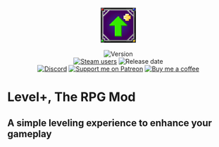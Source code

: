 <div align="center">
  
  ![Level+ logo](https://github.com/NathanielSunday/LevelPlus/raw/master/icon.png)

  ![Version](https://img.shields.io/github/v/release/nathanielsunday/levelplus?color=green&label=current%20version)\
  [![Steam users](https://img.shields.io/steam/downloads/2600460955?color=005777&logo=steam&label=steam%20users)](https://steamcommunity.com/sharedfiles/filedetails/?id=2600460955)
  ![Release date](https://img.shields.io/steam/release-date/2600460955?label=first%20release)\
  [![Discord](https://img.shields.io/discord/1298577898285961258?color=5865F2&logo=discord&label=discord)](https://discord.gg/tgHpw4GP45)
  [![Support me on Patreon](https://img.shields.io/badge/dynamic/json?url=https%3A%2F%2Fwww.patreon.com%2Fapi%2Fcampaigns%2F8927399&query=data.attributes.patron_count&suffix=%20patrons&label=patreon&color=orangered&logo=patreon)](https://patreon.com/poctordepper5446)
  [![Buy me a coffee](https://img.shields.io/badge/kofi-Buy_a_coffee-ff5f5f?logo=kofi)](https://ko-fi.com/poctordepper)
</div>

# Level+, The RPG Mod
## A simple leveling experience to enhance your gameplay
